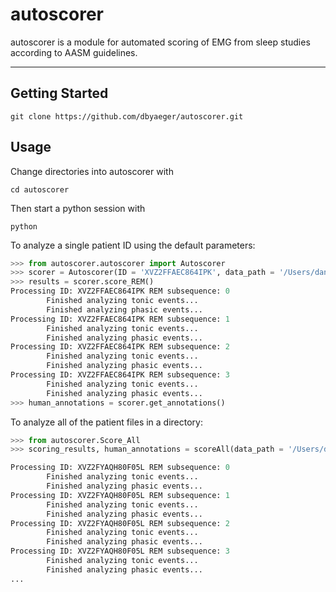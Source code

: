 # autoscorer
autoscorer is a module for automated scoring of EMG from sleep studies according to AASM guidelines.
___________________________________________________________________________________________________

## Getting Started

`git clone https://github.com/dbyaeger/autoscorer.git`

## Usage

Change directories into autoscorer with

`cd autoscorer`

Then start a python session with

`python`

To analyze a single patient ID using the default parameters:

```python
>>> from autoscorer.autoscorer import Autoscorer
>>> scorer = Autoscorer(ID = 'XVZ2FFAEC864IPK', data_path = '/Users/danielyaeger/Documents/processed_data/processed')
>>> results = scorer.score_REM()
Processing ID: XVZ2FFAEC864IPK REM subsequence: 0
        Finished analyzing tonic events...
        Finished analyzing phasic events...
Processing ID: XVZ2FFAEC864IPK REM subsequence: 1
        Finished analyzing tonic events...
        Finished analyzing phasic events...
Processing ID: XVZ2FFAEC864IPK REM subsequence: 2
        Finished analyzing tonic events...
        Finished analyzing phasic events...
Processing ID: XVZ2FFAEC864IPK REM subsequence: 3
        Finished analyzing tonic events...
        Finished analyzing phasic events...
>>> human_annotations = scorer.get_annotations()
```

To analyze all of the patient files in a directory:

```python
>>> from autoscorer.Score_All
>>> scoring_results, human_annotations = scoreAll(data_path = '/Users/danielyaeger/Documents/processed_data/processed')

Processing ID: XVZ2FYAQH80F05L REM subsequence: 0
        Finished analyzing tonic events...
        Finished analyzing phasic events...
Processing ID: XVZ2FYAQH80F05L REM subsequence: 1
        Finished analyzing tonic events...
        Finished analyzing phasic events...
Processing ID: XVZ2FYAQH80F05L REM subsequence: 2
        Finished analyzing tonic events...
        Finished analyzing phasic events...
Processing ID: XVZ2FYAQH80F05L REM subsequence: 3
        Finished analyzing tonic events...
        Finished analyzing phasic events...
...
```



